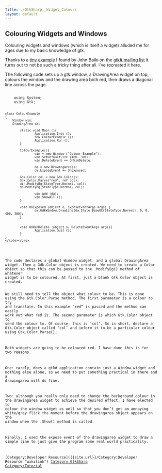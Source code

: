 ```yaml
---
Title: ./GtkSharp:_Widget_Colours
layout: default
---
```


Colouring Widgets and Windows
-----------------------------

Colouring widgets and windows (which is itself a widget) alluded me for
ages due to my basic knowledge of gtk.

Thanks to a [tiny
example](http://lists.ximian.com/pipermail/gtk-sharp-list/2004-September/004820.html)
I found by John Bailo on the [gtk\# mailing
list](http://lists.ximian.com/pipermail/gtk-sharp-list/) it turns out to
not be such a tricky thing after all. I’ve recreated it here.

The following code sets up a gtk.window, a DrawingArea widget on top,
colours the window and the drawing area both red, then draws a diagonal
line across the page.

<div class="csharp">
    <pre><code>
    using System;
    using Gtk;
     
    class ColourExample
    {
        Window win;
        DrawingArea da;
     
            static void Main (){
                    Application.Init ();
                    new ColourExample ();
                    Application.Run ();
            }
     
            ColourExample(){
                    win = new Window ("Colour Example");
                    win.SetDefaultSize (400, 300);
                    win.DeleteEvent += OnWinDelete;
                    
                    da = new DrawingArea();
                    da.ExposeEvent += OnExposed;
     
            Gdk.Color col = new Gdk.Color();
            Gdk.Color.Parse("red", ref col);
            win.ModifyBg(StateType.Normal, col);
            da.ModifyBg(StateType.Normal, col);
     
                    win.Add (da);
                    win.ShowAll ();
            }
     
            void OnExposed (object o, ExposeEventArgs args) {
                    da.GdkWindow.DrawLine(da.Style.BaseGC(StateType.Normal), 0, 0, 400, 300);
            }
     
     
            void OnWinDelete (object o, DeleteEventArgs args){
                    Application.Quit ();
            }
    }
    </code></pre>

</div>
The code declares a global Window widget, and a global DrawingArea
widget. Then a Gdk.Color object is created. We need to create a Color
object so that this can be passed to the .ModifyBg() method of whatever
widget is to be coloured. At first, just a blank Gtk.Color object is
created.

We still need to tell the object what colour to be. This is done using
the Gtk.Color.Parse method. The first parameter is a colour to try and
translate. In this example “red” is passed and the method can easily
work out what red is. The second parameter is which Gtk.Color object to
send the colour to. Of course, this is ‘col’. So in short, declare a
Gtk.Color object called ‘col’ and inform it to be a particular colour
using Gtk.Color.Parse();

Both widgets are going to be coloured red. I have done this is for two
reasons.

One: rarely, does a gtk\# application contain just a Window widget and
nothing else alone, so we need to put something practical in there and a
drawingarea will do fine.

Two: although you really only need to change the background colour in
the drawingarea widget to achieve the desired effect, I have elected to
colour the window widget as well so that you don’t get an annoying
white/grey flick the moment before the drawingarea object appears on the
window when the .Show() method is called.

Finally, I used the expose event of the drawingarea widget to draw a
simple line to just give the program some real world practicality.

[Category:Developer Resource]({{site.url}}/Category:Developer Resource "wikilink")
<Category:GtkSharp> <Category:Tutorial>
